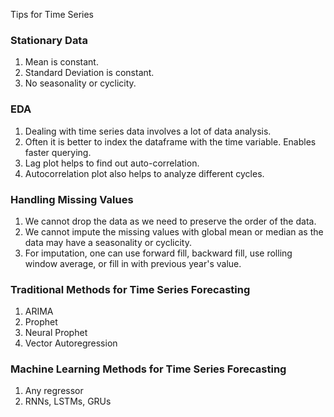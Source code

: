 Tips for Time Series

### Stationary Data
1. Mean is constant.
2. Standard Deviation is constant.
3. No seasonality or cyclicity.

### EDA
1. Dealing with time series data involves a lot of data analysis.
2. Often it is better to index the dataframe with the time variable. Enables faster querying.
3. Lag plot helps to find out auto-correlation.
4. Autocorrelation plot also helps to analyze different cycles.

### Handling Missing Values
1. We cannot drop the data as we need to preserve the order of the data.
2. We cannot impute the missing values with global mean or median as the data may have a seasonality or cyclicity.
3. For imputation, one can use forward fill, backward fill, use rolling window average, or fill in with previous year's value.

### Traditional Methods for Time Series Forecasting
1. ARIMA
2. Prophet
3. Neural Prophet
4. Vector Autoregression

### Machine Learning Methods for Time Series Forecasting
1. Any regressor
2. RNNs, LSTMs, GRUs
